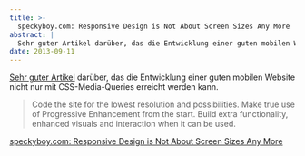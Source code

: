 ```yaml
---
title: >-
  speckyboy.com: Responsive Design is Not About Screen Sizes Any More
abstract: |
  Sehr guter Artikel darüber, das die Entwicklung einer guten mobilen Website nicht nur mit CSS-Media-Queries erreicht werden kann.
date: 2013-09-11
---
```


[Sehr guter Artikel][1] darüber, das die Entwicklung einer guten mobilen Website
nicht nur mit CSS-Media-Queries erreicht werden kann.

> Code the site for the lowest resolution and possibilities. Make true use of
> Progressive Enhancement from the start. Build extra functionality, enhanced
> visuals and interaction when it can be used.

[speckyboy.com: Responsive Design is Not About Screen Sizes Any More][1]

[1]:
  http://speckyboy.com/2013/09/11/responsive-design-is-not-about-screen-sizes-any-more/
